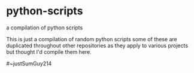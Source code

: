 # python-scripts
a compilation of python scripts

This is just a compilation of random python scripts some of these are duplicated throughout other repositories as they apply to various projects but thought I'd compile them here.

#~justSumGuy214

